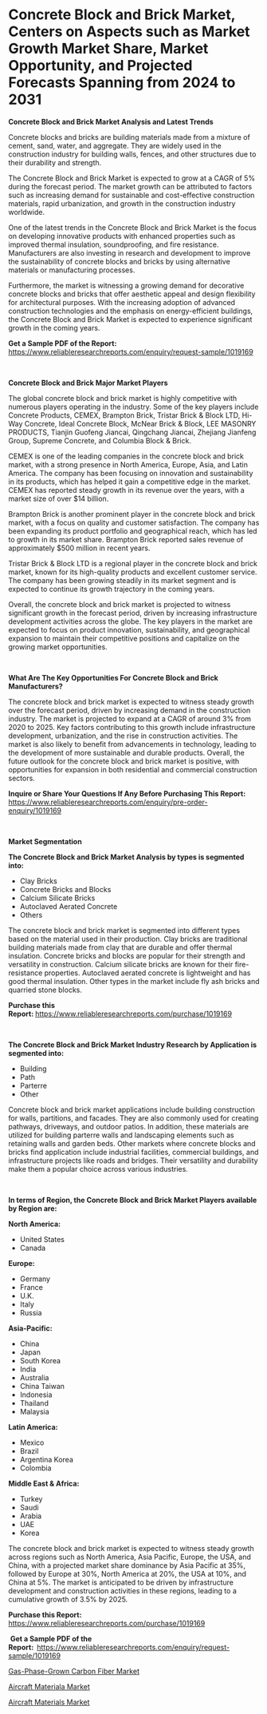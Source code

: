 <p><h1>Concrete Block and Brick Market, Centers on Aspects such as Market Growth Market Share, Market Opportunity, and Projected Forecasts Spanning from 2024 to 2031</h1></p><p><strong>Concrete Block and Brick Market Analysis and Latest Trends</strong></p>
<p><p>Concrete blocks and bricks are building materials made from a mixture of cement, sand, water, and aggregate. They are widely used in the construction industry for building walls, fences, and other structures due to their durability and strength.</p><p>The Concrete Block and Brick Market is expected to grow at a CAGR of 5% during the forecast period. The market growth can be attributed to factors such as increasing demand for sustainable and cost-effective construction materials, rapid urbanization, and growth in the construction industry worldwide. </p><p>One of the latest trends in the Concrete Block and Brick Market is the focus on developing innovative products with enhanced properties such as improved thermal insulation, soundproofing, and fire resistance. Manufacturers are also investing in research and development to improve the sustainability of concrete blocks and bricks by using alternative materials or manufacturing processes.</p><p>Furthermore, the market is witnessing a growing demand for decorative concrete blocks and bricks that offer aesthetic appeal and design flexibility for architectural purposes. With the increasing adoption of advanced construction technologies and the emphasis on energy-efficient buildings, the Concrete Block and Brick Market is expected to experience significant growth in the coming years.</p></p>
<p><strong>Get a Sample PDF of the Report:&nbsp;</strong> <a href="https://www.reliableresearchreports.com/enquiry/request-sample/1019169">https://www.reliableresearchreports.com/enquiry/request-sample/1019169</a></p>
<p>&nbsp;</p>
<p><strong>Concrete Block and Brick Major Market Players</strong></p>
<p><p>The global concrete block and brick market is highly competitive with numerous players operating in the industry. Some of the key players include Concrete Products, CEMEX, Brampton Brick, Tristar Brick & Block LTD, Hi-Way Concrete, Ideal Concrete Block, McNear Brick & Block, LEE MASONRY PRODUCTS, Tianjin Guofeng Jiancai, Qingchang Jiancai, Zhejiang Jianfeng Group, Supreme Concrete, and Columbia Block & Brick.</p><p>CEMEX is one of the leading companies in the concrete block and brick market, with a strong presence in North America, Europe, Asia, and Latin America. The company has been focusing on innovation and sustainability in its products, which has helped it gain a competitive edge in the market. CEMEX has reported steady growth in its revenue over the years, with a market size of over $14 billion.</p><p>Brampton Brick is another prominent player in the concrete block and brick market, with a focus on quality and customer satisfaction. The company has been expanding its product portfolio and geographical reach, which has led to growth in its market share. Brampton Brick reported sales revenue of approximately $500 million in recent years.</p><p>Tristar Brick & Block LTD is a regional player in the concrete block and brick market, known for its high-quality products and excellent customer service. The company has been growing steadily in its market segment and is expected to continue its growth trajectory in the coming years.</p><p>Overall, the concrete block and brick market is projected to witness significant growth in the forecast period, driven by increasing infrastructure development activities across the globe. The key players in the market are expected to focus on product innovation, sustainability, and geographical expansion to maintain their competitive positions and capitalize on the growing market opportunities.</p></p>
<p>&nbsp;</p>
<p><strong>What Are The Key Opportunities For Concrete Block and Brick Manufacturers?</strong></p>
<p><p>The concrete block and brick market is expected to witness steady growth over the forecast period, driven by increasing demand in the construction industry. The market is projected to expand at a CAGR of around 3% from 2020 to 2025. Key factors contributing to this growth include infrastructure development, urbanization, and the rise in construction activities. The market is also likely to benefit from advancements in technology, leading to the development of more sustainable and durable products. Overall, the future outlook for the concrete block and brick market is positive, with opportunities for expansion in both residential and commercial construction sectors.</p></p>
<p><strong>Inquire or Share Your Questions If Any Before Purchasing This Report:</strong> <a href="https://www.reliableresearchreports.com/enquiry/pre-order-enquiry/1019169">https://www.reliableresearchreports.com/enquiry/pre-order-enquiry/1019169</a></p>
<p>&nbsp;</p>
<p><strong>Market Segmentation</strong></p>
<p><strong>The Concrete Block and Brick Market Analysis by types is segmented into:</strong></p>
<p><ul><li>Clay Bricks</li><li>Concrete Bricks and Blocks</li><li>Calcium Silicate Bricks</li><li>Autoclaved Aerated Concrete</li><li>Others</li></ul></p>
<p><p>The concrete block and brick market is segmented into different types based on the material used in their production. Clay bricks are traditional building materials made from clay that are durable and offer thermal insulation. Concrete bricks and blocks are popular for their strength and versatility in construction. Calcium silicate bricks are known for their fire-resistance properties. Autoclaved aerated concrete is lightweight and has good thermal insulation. Other types in the market include fly ash bricks and quarried stone blocks.</p></p>
<p><strong>Purchase this Report:&nbsp;</strong><a href="https://www.reliableresearchreports.com/purchase/1019169">https://www.reliableresearchreports.com/purchase/1019169</a></p>
<p>&nbsp;</p>
<p><strong>The Concrete Block and Brick Market Industry Research by Application is segmented into:</strong></p>
<p><ul><li>Building</li><li>Path</li><li>Parterre</li><li>Other</li></ul></p>
<p><p>Concrete block and brick market applications include building construction for walls, partitions, and facades. They are also commonly used for creating pathways, driveways, and outdoor patios. In addition, these materials are utilized for building parterre walls and landscaping elements such as retaining walls and garden beds. Other markets where concrete blocks and bricks find application include industrial facilities, commercial buildings, and infrastructure projects like roads and bridges. Their versatility and durability make them a popular choice across various industries.</p></p>
<p>&nbsp;</p>
<p><strong>In terms of Region, the Concrete Block and Brick Market Players available by Region are:</strong></p>
<p>
    <p> <strong> North America: </strong>
        <ul>
            <li>United States</li>
            <li>Canada</li>
        </ul>
        </p> 
    <p> <strong> Europe: </strong>
        <ul>
            <li>Germany</li>
            <li>France</li>
            <li>U.K.</li>
            <li>Italy</li>
            <li>Russia</li>
        </ul>
        </p> 
    <p> <strong> Asia-Pacific: </strong>
        <ul>
            <li>China</li>
            <li>Japan</li>
            <li>South Korea</li>
            <li>India</li>
            <li>Australia</li>
            <li>China Taiwan</li>
            <li>Indonesia</li>
            <li>Thailand</li>
            <li>Malaysia</li>
        </ul>
        </p> 
    <p> <strong> Latin America: </strong>
        <ul>
            <li>Mexico</li>
            <li>Brazil</li>
            <li>Argentina Korea</li>
            <li>Colombia</li>
        </ul>
        </p> 
    <p> <strong> Middle East & Africa: </strong>
        <ul>
            <li>Turkey</li>
            <li>Saudi</li>
            <li>Arabia</li>
            <li>UAE</li>
            <li>Korea</li>
        </ul>
    </p>
    </p>
<p><p>The concrete block and brick market is expected to witness steady growth across regions such as North America, Asia Pacific, Europe, the USA, and China, with a projected market share dominance by Asia Pacific at 35%, followed by Europe at 30%, North America at 20%, the USA at 10%, and China at 5%. The market is anticipated to be driven by infrastructure development and construction activities in these regions, leading to a cumulative growth of 3.5% by 2025.</p></p>
<p><strong>Purchase this Report: </strong><a href="https://www.reliableresearchreports.com/purchase/1019169">https://www.reliableresearchreports.com/purchase/1019169</a></p>
<p>&nbsp;<strong>Get a Sample PDF of the Report:&nbsp;&nbsp;</strong><a href="https://www.reliableresearchreports.com/enquiry/request-sample/1019169">https://www.reliableresearchreports.com/enquiry/request-sample/1019169</a></p>
<p><strong></strong></p>
<p><p><a href="https://view.publitas.com/reportprime-1/gas-phase-grown-carbon-fiber-market-analysis-and-market-size-global-industry-overview-market-segmentation-and-forecast-2023-to-2030/">Gas-Phase-Grown Carbon Fiber Market</a></p><p><a href="https://view.publitas.com/reportprime-1/aircraft-materiala-market-size-share-trends-analysis-report-by-application-regional-outlook-competitive-strategies-and-segment-forecasts-2023-2030/">Aircraft Materiala Market</a></p><p><a href="https://view.publitas.com/reportprime-1/aircraft-materials-market-size-share-trends-analysis-report-by-material-by-type-by-end-user-by-region-and-segment-forecasts-2023-2030/">Aircraft Materials Market</a></p></p>